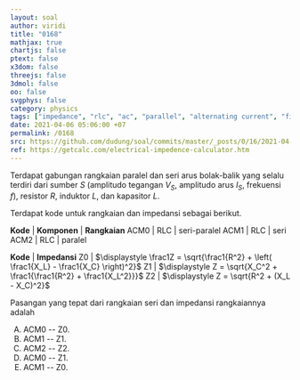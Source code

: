 ```yaml
---
layout: soal
author: viridi
title: "0168"
mathjax: true
chartjs: false
ptext: false
x3dom: false
threejs: false
3dmol: false
oo: false
svgphys: false
category: physics
tags: ["impedance", "rlc", "ac", "parallel", "alternating current", "fi1202", "2020-1"]
date: 2021-04-06 05:06:00 +07
permalink: /0168
src: https://github.com/dudung/soal/commits/master/_posts/0/16/2021-04-06-ac-circuit-rlc-impedance-mix.md
ref: https://getcalc.com/electrical-impedence-calculator.htm
---
```

Terdapat gabungan rangkaian paralel dan seri arus bolak-balik yang selalu terdiri dari sumber $S$ (amplitudo tegangan $V_S$, amplitudo arus $I_S$, frekuensi $f$), resistor $R$, induktor $L$, dan kapasitor $L$.

Terdapat kode untuk rangkaian dan impedansi sebagai berikut.

**Kode** | **Komponen** | **Rangkaian**
ACM0 | RLC | seri-paralel
ACM1 | RLC | seri
ACM2 | RLC | paralel

**Kode** | **Impedansi**
Z0 | $\displaystyle \frac1Z = \sqrt{\frac1{R^2} + \left( \frac1{X_L} - \frac1{X_C} \right)^2}$
Z1 | $\displaystyle Z = \sqrt{X_C^2 + \frac1{\frac1{R^2} + \frac1{X_L^2}}}$
Z2 | $\displaystyle Z = \sqrt{R^2 + (X_L - X_C)^2}$

Pasangan yang tepat dari rangkaian seri dan impedansi rangkaiannya adalah

<ol type="A">
<li>ACM0 -- Z0.
<li>ACM1 -- Z1.
<li>ACM2 -- Z2.
<li>ACM0 -- Z1.
<li>ACM1 -- Z0.
